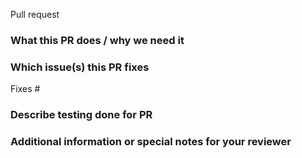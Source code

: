 Pull request
<!-- Please use this template and provide as much info as possible. Not doing so may delay the review of the pull request. Thanks!
-->

### What this PR does / why we need it


### Which issue(s) this PR fixes
<!--
     Unless the PR is for a trivial change (e.g. fixing a typo), consider opening an issue first (and reference it here) so that the problem the PR addresses can be discussed independently of the solutions proposed by this PR. Usage: Fixes #<issue number>.
-->

Fixes #

### Describe testing done for PR

<!-- Example: Created vSphere workload cluster to verify change. -->


### Additional information or special notes for your reviewer

<!-- Add notes to that can aid in the review process, or leave blank -->

<!--
If this pull request is just an idea or POC, or is not ready for review, select "Create draft pull request" (https://docs.github.com/en/github/collaborating-with-issues-and-pull-requests/about-pull-requests#draft-pull-requests)
instead of "Create pull request"
-->

